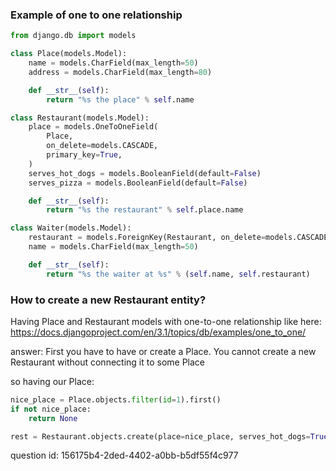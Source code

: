 ### Example of one to one relationship

```python
from django.db import models

class Place(models.Model):
    name = models.CharField(max_length=50)
    address = models.CharField(max_length=80)

    def __str__(self):
        return "%s the place" % self.name

class Restaurant(models.Model):
    place = models.OneToOneField(
        Place,
        on_delete=models.CASCADE,
        primary_key=True,
    )
    serves_hot_dogs = models.BooleanField(default=False)
    serves_pizza = models.BooleanField(default=False)

    def __str__(self):
        return "%s the restaurant" % self.place.name

class Waiter(models.Model):
    restaurant = models.ForeignKey(Restaurant, on_delete=models.CASCADE)
    name = models.CharField(max_length=50)

    def __str__(self):
        return "%s the waiter at %s" % (self.name, self.restaurant)
```

### How to create a new Restaurant entity?

Having Place and Restaurant models with one-to-one relationship like here:
https://docs.djangoproject.com/en/3.1/topics/db/examples/one_to_one/

answer:
First you have to have or create a Place. You cannot create a new Restaurant without connecting it
to some Place

so having our Place:
```python
nice_place = Place.objects.filter(id=1).first()
if not nice_place:
    return None

rest = Restaurant.objects.create(place=nice_place, serves_hot_dogs=True, serves_pizza=False)
```

question id: 156175b4-2ded-4402-a0bb-b5df55f4c977